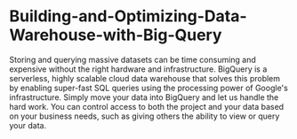 # Building-and-Optimizing-Data-Warehouse-with-Big-Query
Storing and querying massive datasets can be time consuming and expensive without the right hardware and infrastructure. BigQuery is a serverless, highly scalable cloud data warehouse that solves this problem by enabling super-fast SQL queries using the processing power of Google's infrastructure. Simply move your data into BigQuery and let us handle the hard work. You can control access to both the project and your data based on your business needs, such as giving others the ability to view or query your data.
